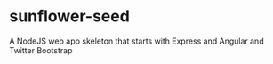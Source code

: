 sunflower-seed
==============

A NodeJS web app skeleton that starts with Express and Angular and Twitter Bootstrap